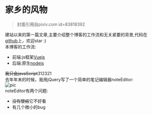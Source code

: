 # 家乡的风物

>封面引用自pixiv.com id=83818392

建站以来的第一篇文章,主要介绍整个博客的工作流和无关紧要的背景,代码在[github](https://github.com/loniceraLeo)上，欢迎star :)  
本博客的工作流:  

+ 前端:js框架[Vuejs](https://vue.js.org)
+ 后端:原生[nodejs](http://nodejs.cn)

~~我只会javaScript~~312321  
去年年末的时候，我用jQuery写了一个简单的笔记编辑器noteEditor:  
![pic](http://192.168.2.104:8080/images/noteeditor.png)  
noteEditor有两个问题:  

+ ~~没有壁纸~~它不好看  
+ 有几个微小的bug  
